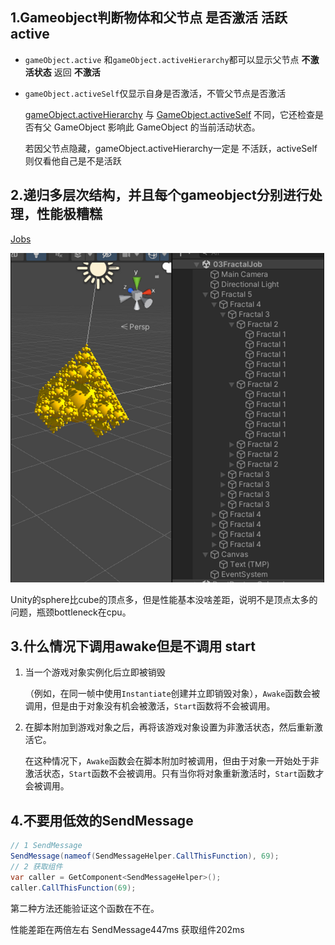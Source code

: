 ## 1.Gameobject判断物体和父节点 是否激活 活跃 active

- ``gameObject.active`` 和``gameObject.activeHierarchy``都可以显示父节点 **不激活状态** 返回 **不激活**
- ``gameObject.activeSelf``仅显示自身是否激活，不管父节点是否激活

   [gameObject.activeHierarchy](https://docs.unity.cn/cn/2020.3/ScriptReference/GameObject-activeInHierarchy.html) 与 [GameObject.activeSelf](https://docs.unity.cn/cn/2020.3/ScriptReference/GameObject-activeSelf.html) 不同，它还检查是否有父 GameObject 影响此 GameObject 的当前活动状态。

   若因父节点隐藏，gameObject.activeHierarchy一定是 不活跃，activeSelf 则仅看他自己是不是活跃

## 2.递归多层次结构，并且每个gameobject分别进行处理，性能极糟糕

[Jobs](https://catlikecoding.com/unity/tutorials/basics/jobs/)

![image-20230731151207050](Unity%E5%B0%8F%E9%97%AE%E9%A2%98.assets/image-20230731151207050.png)

Unity的sphere比cube的顶点多，但是性能基本没啥差距，说明不是顶点太多的问题，瓶颈bottleneck在cpu。

## 3.什么情况下调用awake但是不调用 start

1. 当一个游戏对象实例化后立即被销毁

   （例如，在同一帧中使用`Instantiate`创建并立即销毁对象），`Awake`函数会被调用，但是由于对象没有机会被激活，`Start`函数将不会被调用。

2. 在脚本附加到游戏对象之后，再将该游戏对象设置为非激活状态，然后重新激活它。

   在这种情况下，`Awake`函数会在脚本附加时被调用，但由于对象一开始处于非激活状态，`Start`函数不会被调用。只有当你将对象重新激活时，`Start`函数才会被调用。

## 4.不要用低效的SendMessage

```c#
// 1 SendMessage
SendMessage(nameof(SendMessageHelper.CallThisFunction), 69);
// 2 获取组件
var caller = GetComponent<SendMessageHelper>();
caller.CallThisFunction(69);
```

第二种方法还能验证这个函数在不在。

性能差距在两倍左右 SendMessage447ms  获取组件202ms













